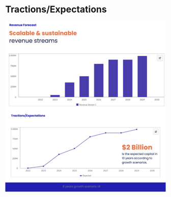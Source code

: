 # Tractions/Expectations

![](<../.gitbook/assets/Screen Shot 2022-06-03 at 2.23.27 AM.png>) ![](<../.gitbook/assets/Screen Shot 2022-06-03 at 2.23.16 AM.png>)
